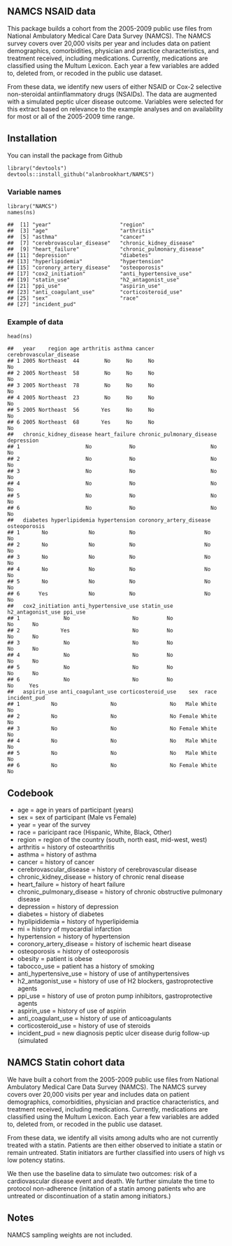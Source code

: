 NAMCS NSAID data
----------------

This package builds a cohort from the 2005-2009 public use files from
National Ambulatory Medical Care Data Survey (NAMCS). The NAMCS survey
covers over 20,000 visits per year and includes data on patient
demographics, comorbidities, physician and practice characteristics, and
treatment received, including medications. Currently, medications are
classified using the Multum Lexicon. Each year a few variables are added
to, deleted from, or recoded in the public use dataset.

From these data, we identify new users of either NSAID or Cox-2
selective non-steroidal antiinflammatory drugs (NSAIDs). The data are
augmented with a simulated peptic ulcer disease outcome. Variables were
selected for this extract based on relevance to the example analyses and
on availability for most or all of the 2005-2009 time range.

Installation
------------

You can install the package from Github

    library("devtools")
    devtools::install_github("alanbrookhart/NAMCS")

### Variable names

    library("NAMCS")
    names(ns)

    ##  [1] "year"                      "region"                   
    ##  [3] "age"                       "arthritis"                
    ##  [5] "asthma"                    "cancer"                   
    ##  [7] "cerebrovascular_disease"   "chronic_kidney_disease"   
    ##  [9] "heart_failure"             "chronic_pulmonary_disease"
    ## [11] "depression"                "diabetes"                 
    ## [13] "hyperlipidemia"            "hypertension"             
    ## [15] "coronory_artery_disease"   "osteoporosis"             
    ## [17] "cox2_initiation"           "anti_hypertensive_use"    
    ## [19] "statin_use"                "h2_antagonist_use"        
    ## [21] "ppi_use"                   "aspirin_use"              
    ## [23] "anti_coagulant_use"        "corticosteroid_use"       
    ## [25] "sex"                       "race"                     
    ## [27] "incident_pud"

### Example of data

    head(ns) 

    ##   year    region age arthritis asthma cancer cerebrovascular_disease
    ## 1 2005 Northeast  44        No     No     No                      No
    ## 2 2005 Northeast  58        No     No     No                      No
    ## 3 2005 Northeast  78        No     No     No                      No
    ## 4 2005 Northeast  23        No     No     No                      No
    ## 5 2005 Northeast  56       Yes     No     No                      No
    ## 6 2005 Northeast  68       Yes     No     No                      No
    ##   chronic_kidney_disease heart_failure chronic_pulmonary_disease depression
    ## 1                     No            No                        No         No
    ## 2                     No            No                        No         No
    ## 3                     No            No                        No         No
    ## 4                     No            No                        No         No
    ## 5                     No            No                        No         No
    ## 6                     No            No                        No         No
    ##   diabetes hyperlipidemia hypertension coronory_artery_disease osteoporosis
    ## 1       No             No           No                      No           No
    ## 2       No             No           No                      No           No
    ## 3       No             No           No                      No           No
    ## 4       No             No           No                      No           No
    ## 5       No             No           No                      No           No
    ## 6      Yes             No           No                      No           No
    ##   cox2_initiation anti_hypertensive_use statin_use h2_antagonist_use ppi_use
    ## 1              No                    No         No                No      No
    ## 2             Yes                    No         No                No      No
    ## 3              No                    No         No                No      No
    ## 4              No                    No         No                No      No
    ## 5              No                    No         No                No      No
    ## 6              No                    No         No                No     Yes
    ##   aspirin_use anti_coagulant_use corticosteroid_use    sex  race incident_pud
    ## 1          No                 No                 No   Male White           No
    ## 2          No                 No                 No Female White           No
    ## 3          No                 No                 No Female White           No
    ## 4          No                 No                 No   Male White           No
    ## 5          No                 No                 No   Male White           No
    ## 6          No                 No                 No Female White           No
    
    
Codebook
--------

-   age = age in years of participant (years)
-   sex = sex of participant (Male vs Female)
-   year = year of the survey
-   race = paricipant race (Hispanic, White, Black, Other)
-   region = region of the country (south, north east, mid-west, west)
-   arthritis = history of osteoarthritis
-   asthma = history of asthma
-   cancer = history of cancer
-   cerebrovascular\_disease = history of cerebrovascular disease
-   chronic\_kidney\_disease = history of chronic renal disease
-   heart\_failure = history of heart failure
-   chronic\_pulmonary\_disease = history of chronic obstructive
    pulmonary disease
-   depression = history of depression
-   diabetes = history of diabetes
-   hyplipididemia = history of hyperlipidemia
-   mi = history of myocardial infarction
-   hypertension = history of hypertension
-   coronory\_artery\_disease = history of ischemic heart disease
-   osteoporosis = history of osteoporosis
-   obesity = patient is obese
-   tabocco\_use = patient has a history of smoking
-   anti\_hypertensive\_use = history of use of antihypertensives
-   h2\_antagonist\_use = history of use of H2 blockers,
    gastroprotective agents
-   ppi\_use = history of use of proton pump inhibitors,
    gastroprotective agents
-   aspirin\_use = history of use of aspirin
-   anti\_coagulant\_use = history of use of anticoagulants
-   corticosteroid\_use = history of use of steroids
-   incident\_pud = new diagnosis peptic ulcer disease durig follow-up
    (simulated


NAMCS Statin cohort data
------------------------

We have built a cohort from the 2005-2009 public use files from National
Ambulatory Medical Care Data Survey (NAMCS). The NAMCS survey covers
over 20,000 visits per year and includes data on patient demographics,
comorbidities, physician and practice characteristics, and treatment
received, including medications. Currently, medications are classified
using the Multum Lexicon. Each year a few variables are added to,
deleted from, or recoded in the public use dataset.

From these data, we identify all visits among adults who are not
currently treated with a statin. Patients are then either observed to
initiate a statin or remain untreated. Statin initiators are further
classified into users of high vs low potency statins.

We then use the baseline data to simulate two outcomes: risk of a
cardiovascular disease event and death. We further simulate the time to
protocol non-adherence (initation of a statin among patients who are
untreated or discontinuation of a statin among initiators.)


Notes
-----

NAMCS sampling weights are not included.
